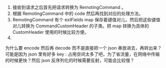 1. 接收到请求之后首先把请求转换为 RemotingCommand 。
2. 根据 RemotingCommand 中的 code 然后再找到对应的处理方法。
3. RemotingCommand 有个 extFields map 保存着键值对儿，然后把这些键值对儿转换为 CommandCustomHeader 的子类。把 map 转换为具体的 CustomHeader 使用的时候比较方便。
4. 


为什么要 encode 然后再 decode 而不是直接把一个 json 串放进去，再转出来？可能是因为 json 里有好多 key : 占用空间太多了吧，为了省流量，在网络中传输的时候更快？然后 json 反序列化的时候需要反射，可能会比较慢？